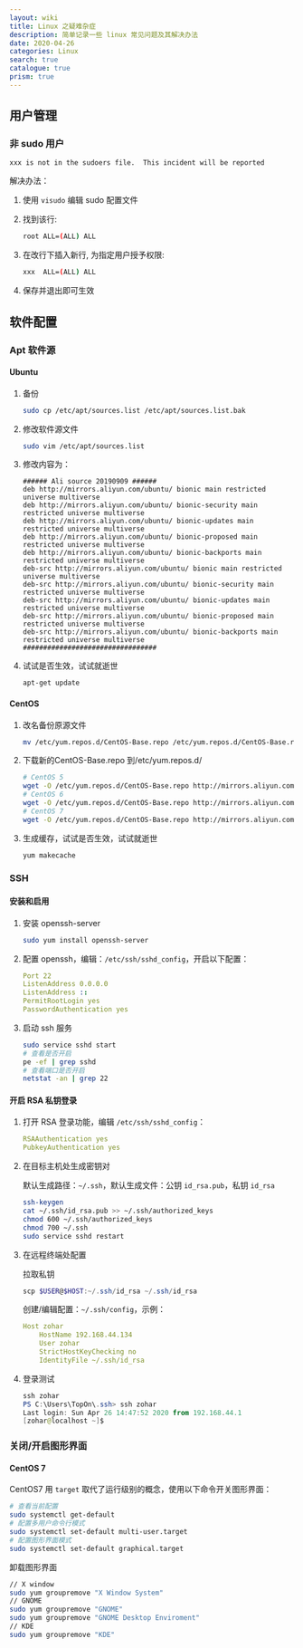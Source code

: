 ```yaml
---
layout: wiki
title: Linux 之疑难杂症
description: 简单记录一些 linux 常见问题及其解决办法
date: 2020-04-26
categories: Linux
search: true
catalogue: true
prism: true
---
```


## 用户管理

### 非 sudo 用户

`xxx is not in the sudoers file.  This incident will be reported`

解决办法：

1. 使用 `visudo` 编辑 sudo 配置文件

2. 找到该行:

    ```bash
    root ALL=(ALL) ALL
    ```

3. 在改行下插入新行, 为指定用户授予权限:

    ```bash
    xxx  ALL=(ALL) ALL
    ```

4. 保存并退出即可生效

## 软件配置

### Apt 软件源

#### Ubuntu

1. 备份

    ```bash
    sudo cp /etc/apt/sources.list /etc/apt/sources.list.bak
    ```

2. 修改软件源文件

    ```bash
    sudo vim /etc/apt/sources.list
    ```

3. 修改内容为：

    ```markup
    ###### Ali source 20190909 ######
    deb http://mirrors.aliyun.com/ubuntu/ bionic main restricted universe multiverse
    deb http://mirrors.aliyun.com/ubuntu/ bionic-security main restricted universe multiverse
    deb http://mirrors.aliyun.com/ubuntu/ bionic-updates main restricted universe multiverse
    deb http://mirrors.aliyun.com/ubuntu/ bionic-proposed main restricted universe multiverse
    deb http://mirrors.aliyun.com/ubuntu/ bionic-backports main restricted universe multiverse
    deb-src http://mirrors.aliyun.com/ubuntu/ bionic main restricted universe multiverse
    deb-src http://mirrors.aliyun.com/ubuntu/ bionic-security main restricted universe multiverse
    deb-src http://mirrors.aliyun.com/ubuntu/ bionic-updates main restricted universe multiverse
    deb-src http://mirrors.aliyun.com/ubuntu/ bionic-proposed main restricted universe multiverse
    deb-src http://mirrors.aliyun.com/ubuntu/ bionic-backports main restricted universe multiverse
    #################################
    ```

4. 试试是否生效，试试就逝世

    ```bash
    apt-get update
    ```

#### CentOS

1. 改名备份原源文件

    ```bash
    mv /etc/yum.repos.d/CentOS-Base.repo /etc/yum.repos.d/CentOS-Base.repo.backup
    ```

2. 下载新的CentOS-Base.repo 到/etc/yum.repos.d/

    ```bash
    # CentOS 5
    wget -O /etc/yum.repos.d/CentOS-Base.repo http://mirrors.aliyun.com/repo/Centos-5.repo
    # CentOS 6
    wget -O /etc/yum.repos.d/CentOS-Base.repo http://mirrors.aliyun.com/repo/Centos-6.repo
    # CentOS 7
    wget -O /etc/yum.repos.d/CentOS-Base.repo http://mirrors.aliyun.com/repo/Centos-7.repo
    ```

3. 生成缓存，试试是否生效，试试就逝世

    ```bash
    yum makecache
    ```

### SSH

#### 安装和启用

1. 安装 openssh-server

    ```bash
    sudo yum install openssh-server
    ```

2. 配置 openssh，编辑：`/etc/ssh/sshd_config`，开启以下配置：

    ```yaml
    Port 22
    ListenAddress 0.0.0.0
    ListenAddress ::
    PermitRootLogin yes
    PasswordAuthentication yes
    ```

3. 启动 ssh 服务

    ```bash
    sudo service sshd start
    # 查看是否开启
    pe -ef | grep sshd
    # 查看端口是否开启
    netstat -an | grep 22
    ```

#### 开启 RSA 私钥登录

1. 打开 RSA 登录功能，编辑 `/etc/ssh/sshd_config`：

    ```yaml
    RSAAuthentication yes
    PubkeyAuthentication yes
    ```

2. 在目标主机处生成密钥对

    默认生成路径：`~/.ssh`，默认生成文件：公钥 `id_rsa.pub`，私钥 `id_rsa`

    ```bash
    ssh-keygen
    cat ~/.ssh/id_rsa.pub >> ~/.ssh/authorized_keys
    chmod 600 ~/.ssh/authorized_keys
    chmod 700 ~/.ssh
    sudo service sshd restart
    ```

3. 在远程终端处配置

    拉取私钥

    ```powershell
    scp $USER@$HOST:~/.ssh/id_rsa ~/.ssh/id_rsa
    ```

    创建/编辑配置：`~/.ssh/config`，示例：

    ```yaml
    Host zohar
        HostName 192.168.44.134
        User zohar
        StrictHostKeyChecking no
        IdentityFile ~/.ssh/id_rsa
    ```

4. 登录测试

    ```powershell
    ssh zohar
    PS C:\Users\TopOn\.ssh> ssh zohar
    Last login: Sun Apr 26 14:47:52 2020 from 192.168.44.1
    [zohar@localhost ~]$
    ```

### 关闭/开启图形界面

#### CentOS 7

CentOS7 用 `target` 取代了运行级别的概念，使用以下命令开关图形界面：

```bash
# 查看当前配置
sudo systemctl get-default
# 配置多用户命令行模式
sudo systemctl set-default multi-user.target
# 配置图形界面模式
sudo systemctl set-default graphical.target
```

卸载图形界面

```bash
// X window
sudo yum groupremove "X Window System"
// GNOME
sudo yum groupremove "GNOME"
sudo yum groupremove "GNOME Desktop Enviroment"
// KDE
sudo yum groupremove "KDE"
```